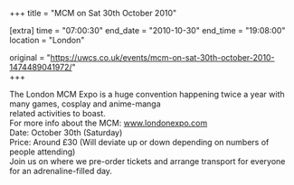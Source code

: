 +++
title = "MCM on Sat 30th October 2010"

[extra]
time = "07:00:30"
end_date = "2010-10-30"
end_time = "19:08:00"
location = "London"

original = "https://uwcs.co.uk/events/mcm-on-sat-30th-october-2010-1474489041972/"    
+++

The London MCM Expo is a huge convention happening twice a year with many games, cosplay and anime-manga  
related activities to boast.  
For more info about the MCM: www.londonexpo.com  
Date: October 30th (Saturday)  
Price: Around £30 (Will deviate up or down depending on numbers of people attending)  
Join us on where we pre-order tickets and arrange transport for everyone for an adrenaline-filled day.

